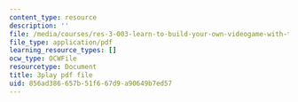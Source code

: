 ```yaml
---
content_type: resource
description: ''
file: /media/courses/res-3-003-learn-to-build-your-own-videogame-with-the-unity-game-engine-and-microsoft-kinect-january-iap-2017/856ad386657b51f667d9a90649b7ed57_7a4NYOOSVfI.pdf
file_type: application/pdf
learning_resource_types: []
ocw_type: OCWFile
resourcetype: Document
title: 3play pdf file
uid: 856ad386-657b-51f6-67d9-a90649b7ed57
---
```

